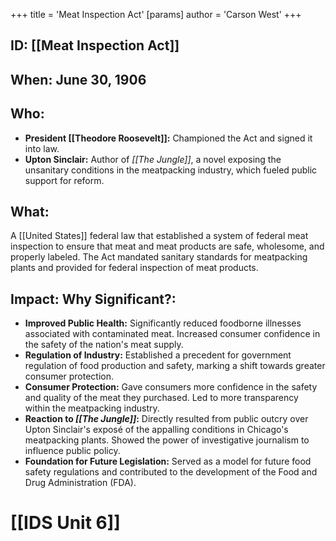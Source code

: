 +++
 title = 'Meat Inspection Act'
[params]
	author = 'Carson West'
+++
## ID: [[Meat Inspection Act]]

## When: June 30, 1906

## Who: 
* **President [[Theodore Roosevelt]]:**  Championed the Act and signed it into law.
* **Upton Sinclair:**  Author of *[[The Jungle]]*, a novel exposing the unsanitary conditions in the meatpacking industry, which fueled public support for reform.

## What: 
A [[United States]] federal law that established a system of federal meat inspection to ensure that meat and meat products are safe, wholesome, and properly labeled.  The Act mandated sanitary standards for meatpacking plants and provided for federal inspection of meat products.

## Impact: Why Significant?:
* **Improved Public Health:**  Significantly reduced foodborne illnesses associated with contaminated meat.  Increased consumer confidence in the safety of the nation's meat supply.
* **Regulation of Industry:** Established a precedent for government regulation of food production and safety, marking a shift towards greater consumer protection.
* **Consumer Protection:** Gave consumers more confidence in the safety and quality of the meat they purchased.  Led to more transparency within the meatpacking industry.
* **Reaction to *[[The Jungle]]*:**  Directly resulted from public outcry over Upton Sinclair's exposé of the appalling conditions in Chicago's meatpacking plants.  Showed the power of investigative journalism to influence public policy.
* **Foundation for Future Legislation:** Served as a model for future food safety regulations and contributed to the development of the Food and Drug Administration (FDA).

# [[IDS Unit 6]]